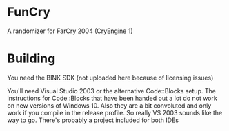 # FunCry
A randomizer for FarCry 2004 (CryEngine 1)

# Building
You need the BINK SDK (not uploaded here because of licensing issues)

You'll need Visual Studio 2003 or the alternative Code::Blocks setup. The instructions for Code::Blocks that have been handed out a lot do not work on new versions of Windows 10. Also they are a bit convoluted and only work if you compile in the release profile. So really VS 2003 sounds like the way to go. There's probably a project included for both IDEs
